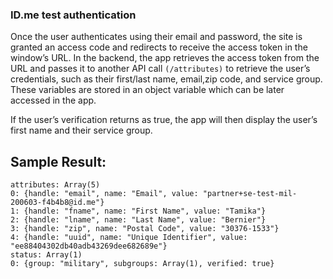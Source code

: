 ### ID.me test authentication 

Once the user authenticates using their email and password, the site is granted an access code and redirects to receive the access token in the window’s URL. In the backend, the app retrieves the access token from the URL and passes it to another API call `(/attributes)` to retrieve the user’s credentials, such as their first/last name, email,zip code, and service group. These variables are stored in an object variable which can be later accessed in the app.  

If the user’s verification returns as true, the app will then display the user’s first name and their service group. 

## Sample Result: 
```
attributes: Array(5)
0: {handle: "email", name: "Email", value: "partner+se-test-mil-200603-f4b4b8@id.me"}
1: {handle: "fname", name: "First Name", value: "Tamika"}
2: {handle: "lname", name: "Last Name", value: "Bernier"}
3: {handle: "zip", name: "Postal Code", value: "30376-1533"}
4: {handle: "uuid", name: "Unique Identifier", value: "ee88404302db40adb43269dee682689e"}
status: Array(1)
0: {group: "military", subgroups: Array(1), verified: true}
```
